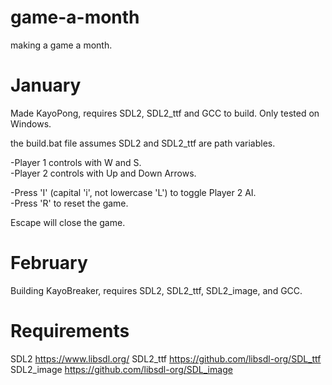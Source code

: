 # game-a-month
making a game a month.

# January
Made KayoPong, requires SDL2, SDL2_ttf and GCC to build. Only tested on Windows.

the build.bat file assumes SDL2 and SDL2_ttf are path variables.

-Player 1 controls with W and S.  
-Player 2 controls with Up and Down Arrows.

-Press 'I' (capital 'i', not lowercase 'L') to toggle Player 2 AI.  
-Press 'R' to reset the game.

Escape will close the game.

# February
Building KayoBreaker, requires SDL2, SDL2_ttf, SDL2_image, and GCC.


# Requirements
SDL2 https://www.libsdl.org/
SDL2_ttf https://github.com/libsdl-org/SDL_ttf
SDL2_image https://github.com/libsdl-org/SDL_image

